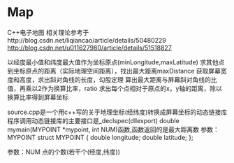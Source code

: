 # Map
C++电子地图
相关理论参考于http://blog.csdn.net/liqiancao/article/details/50480229
http://blog.csdn.net/u011627980/article/details/51518827

以经度最小值和纬度最大值作为坐标原点(minLongitude,maxLatitude)
求其他点到坐标原点的距离（实际地理空间距离），找出最大距离maxDistance
获取屏幕宽度和高度，求出斜对角线的长度，勾股定理
算出最大距离与屏幕斜对角线的比值，再乘以2作为换算比率，ratio
求出每个点相对于原点的x，y轴的距离，除以换算比率得到屏幕坐标


source.cpp是一个用c++写的关于地理坐标(经纬度)转换成屏幕坐标的动态链接库
程序调用动态链接库的主要接口是_declspec(dllexport) double mymain(MYPOINT *mypoint, int NUM)函数,函数返回的是最大距离数
参数：MYPOINT
struct MYPOINT
{
	double longitude;
	double latitude;
};




参数：NUM
点的个数(若干个(经度,纬度))
